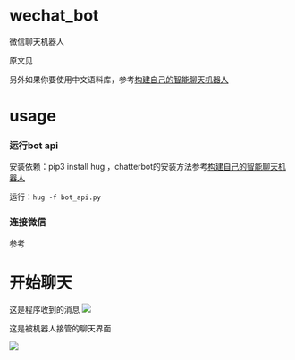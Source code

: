 # wechat_bot
微信聊天机器人

原文见[]()


另外如果你要使用中文语料库，参考[构建自己的智能聊天机器人](http://blog.just4fun.site/create-a-smart-chat-bot.html)


# usage
### 运行bot api
安装依赖：pip3 install hug ，chatterbot的安装方法参考[构建自己的智能聊天机器人](http://blog.just4fun.site/create-a-smart-chat-bot.html)


运行：`hug -f bot_api.py`

### 连接微信
参考[]()

# 开始聊天

这是程序收到的消息
![](http://oav6fgfj1.bkt.clouddn.com/botaed8c5a1.png)

这是被机器人接管的聊天界面

![](http://oav6fgfj1.bkt.clouddn.com/wechat_bot6055328f.png)


